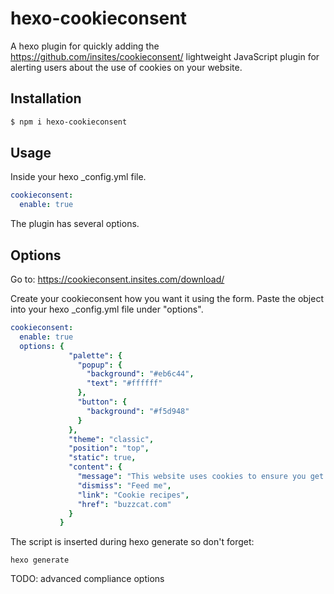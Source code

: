 # hexo-cookieconsent

A hexo plugin for quickly adding the https://github.com/insites/cookieconsent/ lightweight JavaScript plugin for alerting users about the use of cookies on your website.

## Installation
``` bash
$ npm i hexo-cookieconsent
```
## Usage
Inside your hexo _config.yml file.
``` yaml
cookieconsent:
  enable: true
```
The plugin has several options.

## Options
Go to: https://cookieconsent.insites.com/download/

Create your cookieconsent how you want it using the form.
Paste the object into your hexo _config.yml file under "options".
``` yaml
cookieconsent:
  enable: true
  options: {
             "palette": {
               "popup": {
                 "background": "#eb6c44",
                 "text": "#ffffff"
               },
               "button": {
                 "background": "#f5d948"
               }
             },
             "theme": "classic",
             "position": "top",
             "static": true,
             "content": {
               "message": "This website uses cookies to ensure you get the best experience on our website. Who doesn't like cookies?",
               "dismiss": "Feed me",
               "link": "Cookie recipes",
               "href": "buzzcat.com"
             }
           }
```

The script is inserted during hexo generate so don't forget:
```
hexo generate
```


TODO: advanced compliance options